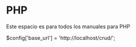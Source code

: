 PHP
===
Este espacio es para todos los manuales para PHP

$config['base_url']	= 'http://localhost/crud/';
